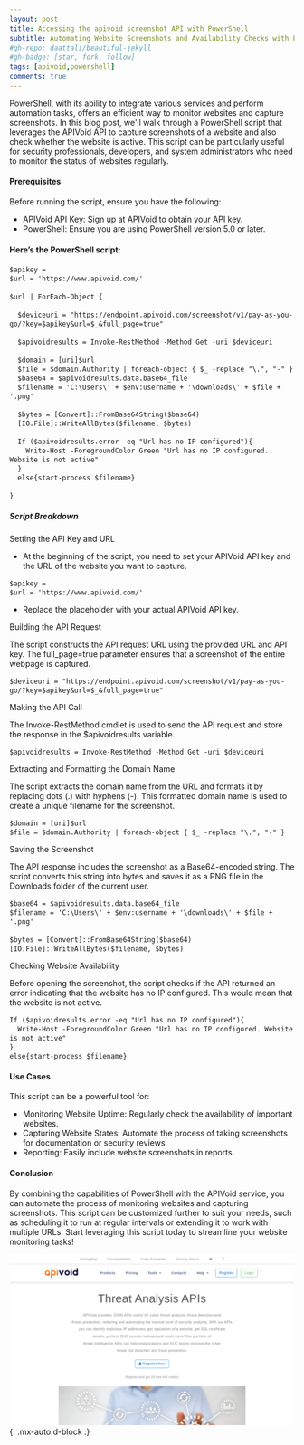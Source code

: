 ```yaml
---
layout: post
title: Accessing the apivoid screenshot API with PowerShell
subtitle: Automating Website Screenshots and Availability Checks with PowerShell and APIVoid
#gh-repo: daattali/beautiful-jekyll
#gh-badge: [star, fork, follow]
tags: [apivoid,powershell]
comments: true
---
```


PowerShell, with its ability to integrate various services and perform automation tasks, offers an efficient way to monitor websites and capture screenshots. In this blog post, we'll walk through a PowerShell script that leverages the APIVoid API to capture screenshots of a website and also check whether the website is active. This script can be particularly useful for security professionals, developers, and system administrators who need to monitor the status of websites regularly.

#### Prerequisites
Before running the script, ensure you have the following:

- APIVoid API Key: Sign up at [APIVoid](https://apivoid.com) to obtain your API key.
- PowerShell: Ensure you are using PowerShell version 5.0 or later.

#### Here’s the PowerShell script:
~~~
$apikey =
$url = 'https://www.apivoid.com/'

$url | ForEach-Object {

  $deviceuri = "https://endpoint.apivoid.com/screenshot/v1/pay-as-you-go/?key=$apikey&url=$_&full_page=true"

  $apivoidresults = Invoke-RestMethod -Method Get -uri $deviceuri

  $domain = [uri]$url
  $file = $domain.Authority | foreach-object { $_ -replace "\.", "-" }
  $base64 = $apivoidresults.data.base64_file
  $filename = 'C:\Users\' + $env:username + '\downloads\' + $file + '.png'

  $bytes = [Convert]::FromBase64String($base64)
  [IO.File]::WriteAllBytes($filename, $bytes)

  If ($apivoidresults.error -eq "Url has no IP configured"){
    Write-Host -ForegroundColor Green "Url has no IP configured. Website is not active"
  }
  else{start-process $filename}

}
~~~

##### Script Breakdown
Setting the API Key and URL

- At the beginning of the script, you need to set your APIVoid API key and the URL of the website you want to capture.
~~~
$apikey =
$url = 'https://www.apivoid.com/'
~~~
- Replace the placeholder with your actual APIVoid API key.

Building the API Request

The script constructs the API request URL using the provided URL and API key. The full_page=true parameter ensures that a screenshot of the entire webpage is captured. 
~~~
$deviceuri = "https://endpoint.apivoid.com/screenshot/v1/pay-as-you-go/?key=$apikey&url=$_&full_page=true"

~~~

Making the API Call

The Invoke-RestMethod cmdlet is used to send the API request and store the response in the $apivoidresults variable.
~~~
$apivoidresults = Invoke-RestMethod -Method Get -uri $deviceuri

~~~
Extracting and Formatting the Domain Name

The script extracts the domain name from the URL and formats it by replacing dots (.) with hyphens (-). This formatted domain name is used to create a unique filename for the screenshot.
~~~
$domain = [uri]$url
$file = $domain.Authority | foreach-object { $_ -replace "\.", "-" }

~~~
Saving the Screenshot

The API response includes the screenshot as a Base64-encoded string. The script converts this string into bytes and saves it as a PNG file in the Downloads folder of the current user.
~~~
$base64 = $apivoidresults.data.base64_file
$filename = 'C:\Users\' + $env:username + '\downloads\' + $file + '.png'

$bytes = [Convert]::FromBase64String($base64)
[IO.File]::WriteAllBytes($filename, $bytes)

~~~
Checking Website Availability

Before opening the screenshot, the script checks if the API returned an error indicating that the website has no IP configured. This would mean that the website is not active.
~~~
If ($apivoidresults.error -eq "Url has no IP configured"){
  Write-Host -ForegroundColor Green "Url has no IP configured. Website is not active"
}
else{start-process $filename}

~~~

#### Use Cases
This script can be a powerful tool for:

- Monitoring Website Uptime: Regularly check the availability of important websites.
- Capturing Website States: Automate the process of taking screenshots for documentation or security reviews.
- Reporting: Easily include website screenshots in reports.

#### Conclusion
By combining the capabilities of PowerShell with the APIVoid service, you can automate the process of monitoring websites and capturing screenshots. This script can be customized further to suit your needs, such as scheduling it to run at regular intervals or extending it to work with multiple URLs. Start leveraging this script today to streamline your website monitoring tasks!

![Screenshot](/assets/img/apivoid-com.png){: .mx-auto.d-block :}
